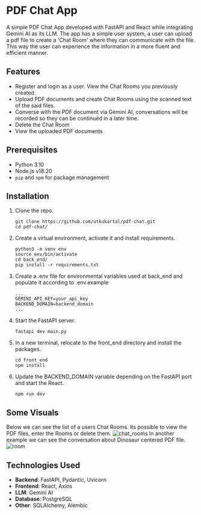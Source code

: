 # PDF Chat App

A simple PDF Chat App developed with FastAPI and React while integrating Gemini AI as its LLM. The app has a simple user system, a user can upload a pdf file to create a 'Chat Room' where they can communicate with the file. This way the user can experience the information in a more fluent and efficient manner.


## Features
- Register and login as a user. View the Chat Rooms you previously created.
- Upload PDF documents and create Chat Rooms using the scanned text of the said files.
- Converse with the PDF document via Gemini AI, conversations will be recorded so they can be continued in a later time.
- Delete the Chat Room
- View the uploaded PDF documents


## Prerequisites
- Python 3.10
- Node.js  v18.20
- `pip` and `npm` for package management


## Installation
1. Clone the repo.
   ```
   git clone https://github.com/utkukartal/pdf-chat.git
   cd pdf-chat/
   ```
2. Create a virtual environment, activate it and install requirements.
   ```
   python3 -m venv env
   source env/bin/activate
   cd back_end/
   pip install -r requirements.txt
   ```
3. Create a .env file for environmental variables used at back_end and populate it according to .env.example
   ```
   ...
   GEMINI_API_KEY=your_api_key
   BACKEND_DOMAIN=backend_domain
   ...
   ```
4. Start the FastAPI server.
   ```
   fastapi dev main.py
   ```
5. In a new terminal, relocate to the front_end directory and install the packages.
   ```
   cd front_end
   npm install
   ```
7. Update the BACKEND_DOMAIN variable depending on the FastAPI port and start the React.
   ```
   npm run dev
   ```


## Some Visuals
Below we can see the list of a users Chat Rooms. Its possible to view the PDF files, enter the Rooms or delete them.
![chat_rooms](https://github.com/user-attachments/assets/fd087f45-1495-4570-9a0f-3e8d11c6a5ba)
In another example we can see the conversation about Dinosaur centered PDF file.
![room](https://github.com/user-attachments/assets/3036030f-45b9-449a-aab8-32c2ffbc5b5c)


## Technologies Used
- **Backend**: FastAPI, Pydantic, Uvicorn
- **Frontend**: React, Axios
- **LLM**: Gemini AI
- **Database**: PostgreSQL
- **Other**: SQLAlchemy, Alembic

